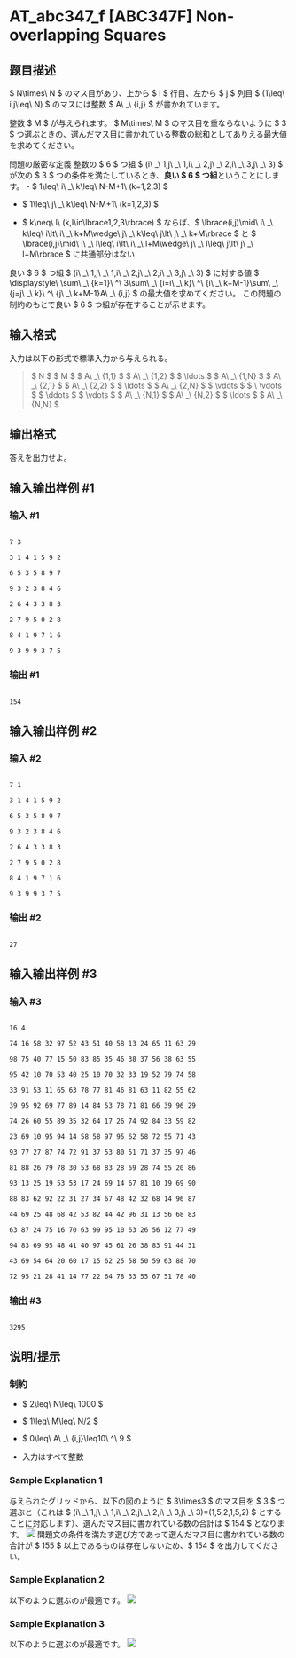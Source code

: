 # AT_abc347_f [ABC347F] Non-overlapping Squares

## 题目描述

[problemUrl]: https://atcoder.jp/contests/abc347/tasks/abc347_f

$ N\times\ N $ のマス目があり、上から $ i $ 行目、左から $ j $ 列目 $ (1\leq\ i,j\leq\ N) $ のマスには整数 $ A\ _\ {i,j} $ が書かれています。

整数 $ M $ が与えられます。 $ M\times\ M $ のマス目を重ならないように $ 3 $ つ選ぶときの、選んだマス目に書かれている整数の総和としてありえる最大値を求めてください。

 問題の厳密な定義 整数の $ 6 $ つ組 $ (i\ _\ 1,j\ _\ 1,i\ _\ 2,j\ _\ 2,i\ _\ 3,j\ _\ 3) $ が次の $ 3 $ つの条件を満たしているとき、**良い $ 6 $ つ組**ということにします。 - $ 1\leq\ i\ _\ k\leq\ N-M+1\ (k=1,2,3) $
- $ 1\leq\ j\ _\ k\leq\ N-M+1\ (k=1,2,3) $
- $ k\neq\ l\ (k,l\in\lbrace1,2,3\rbrace) $ ならば、$ \lbrace(i,j)\mid\ i\ _\ k\leq\ i\lt\ i\ _\ k+M\wedge\ j\ _\ k\leq\ j\lt\ j\ _\ k+M\rbrace $ と $ \lbrace(i,j)\mid\ i\ _\ l\leq\ i\lt\ i\ _\ l+M\wedge\ j\ _\ l\leq\ j\lt\ j\ _\ l+M\rbrace $ に共通部分はない
 
 良い $ 6 $ つ組 $ (i\ _\ 1,j\ _\ 1,i\ _\ 2,j\ _\ 2,i\ _\ 3,j\ _\ 3) $ に対する値 $ \displaystyle\ \sum\ _\ {k=1}\ ^\ 3\sum\ _\ {i=i\ _\ k}\ ^\ {i\ _\ k+M-1}\sum\ _\ {j=j\ _\ k}\ ^\ {j\ _\ k+M-1}A\ _\ {i,j} $ の最大値を求めてください。 この問題の制約のもとで良い $ 6 $ つ組が存在することが示せます。

## 输入格式

入力は以下の形式で標準入力から与えられる。

> $ N $ $ M $ $ A\ _\ {1,1} $ $ A\ _\ {1,2} $ $ \ldots $ $ A\ _\ {1,N} $ $ A\ _\ {2,1} $ $ A\ _\ {2,2} $ $ \ldots $ $ A\ _\ {2,N} $ $ \vdots $ $ \ \vdots $ $ \ddots $ $ \vdots $ $ A\ _\ {N,1} $ $ A\ _\ {N,2} $ $ \ldots $ $ A\ _\ {N,N} $

## 输出格式

答えを出力せよ。

## 输入输出样例 #1

### 输入 #1

```
7 3
3 1 4 1 5 9 2
6 5 3 5 8 9 7
9 3 2 3 8 4 6
2 6 4 3 3 8 3
2 7 9 5 0 2 8
8 4 1 9 7 1 6
9 3 9 9 3 7 5
```

### 输出 #1

```
154
```

## 输入输出样例 #2

### 输入 #2

```
7 1
3 1 4 1 5 9 2
6 5 3 5 8 9 7
9 3 2 3 8 4 6
2 6 4 3 3 8 3
2 7 9 5 0 2 8
8 4 1 9 7 1 6
9 3 9 9 3 7 5
```

### 输出 #2

```
27
```

## 输入输出样例 #3

### 输入 #3

```
16 4
74 16 58 32 97 52 43 51 40 58 13 24 65 11 63 29
98 75 40 77 15 50 83 85 35 46 38 37 56 38 63 55
95 42 10 70 53 40 25 10 70 32 33 19 52 79 74 58
33 91 53 11 65 63 78 77 81 46 81 63 11 82 55 62
39 95 92 69 77 89 14 84 53 78 71 81 66 39 96 29
74 26 60 55 89 35 32 64 17 26 74 92 84 33 59 82
23 69 10 95 94 14 58 58 97 95 62 58 72 55 71 43
93 77 27 87 74 72 91 37 53 80 51 71 37 35 97 46
81 88 26 79 78 30 53 68 83 28 59 28 74 55 20 86
93 13 25 19 53 53 17 24 69 14 67 81 10 19 69 90
88 83 62 92 22 31 27 34 67 48 42 32 68 14 96 87
44 69 25 48 68 42 53 82 44 42 96 31 13 56 68 83
63 87 24 75 16 70 63 99 95 10 63 26 56 12 77 49
94 83 69 95 48 41 40 97 45 61 26 38 83 91 44 31
43 69 54 64 20 60 17 15 62 25 58 50 59 63 88 70
72 95 21 28 41 14 77 22 64 78 33 55 67 51 78 40
```

### 输出 #3

```
3295
```

## 说明/提示

### 制約

- $ 2\leq\ N\leq\ 1000 $
- $ 1\leq\ M\leq\ N/2 $
- $ 0\leq\ A\ _\ {i,j}\leq10\ ^\ 9 $
- 入力はすべて整数
 
### Sample Explanation 1

与えられたグリッドから、以下の図のように $ 3\times3 $ のマス目を $ 3 $ つ選ぶと（これは $ (i\ _\ 1,j\ _\ 1,i\ _\ 2,j\ _\ 2,i\ _\ 3,j\ _\ 3)=(1,5,2,1,5,2) $ とすることに対応します）、選んだマス目に書かれている数の合計は $ 154 $ となります。 ![](https://img.atcoder.jp/abc347/f24ee82455befb7c9af500437f79cde8.png) 問題文の条件を満たす選び方であって選んだマス目に書かれている数の合計が $ 155 $ 以上であるものは存在しないため、$ 154 $ を出力してください。

### Sample Explanation 2

以下のように選ぶのが最適です。 ![](https://img.atcoder.jp/abc347/d380b6de908ba5259451d798e7851be3.png)

### Sample Explanation 3

以下のように選ぶのが最適です。 ![](https://img.atcoder.jp/abc347/592c9536ace6712dd7532131b8da15be.png)